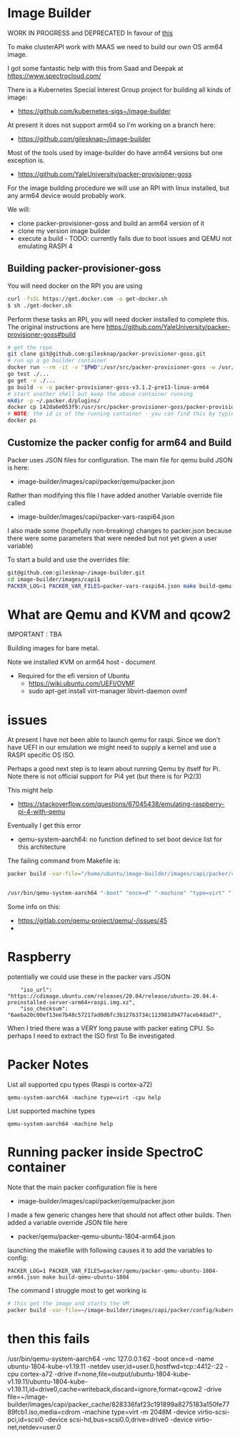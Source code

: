 # Image Builder

WORK IN PROGRESS and DEPRECATED In favour of [this](../imagebuild/README.md)

To make clusterAPI work with MAAS we need to build our own OS arm64 image.

I got some fantastic help with this from Saad and Deepak at https://www.spectrocloud.com/


There is a Kubernetes Special Interest Group project for building all kinds of image:
- https://github.com/kubernetes-sigs~/image-builder

At present it does not support arm64 so I'm working on a branch here:
- https://github.com/gilesknap~/image-builder

Most of the tools used by image-builder do have arm64 versions but one exception
is.
- https://github.com/YaleUniversity/packer-provisioner-goss

For the image building procedure we will use an RPI with linux installed,
but any arm64 device would probably work.

We will:
- clone packer-provisioner-goss and build an arm64 version of it
- clone my version image builder
- execute a build - TODO: currently fails due to boot issues and QEMU not emulating RASPI 4

## Building packer-provisioner-goss

You will need docker on the RPI you are using
```bash
curl -fsSL https://get.docker.com -o get-docker.sh
$ sh ./get-docker.sh
```

Perform these tasks an RPI, you will need docker installed to complete this.
The original instructions are here https://github.com/YaleUniversity/packer-provisioner-goss#build
```bash
# get the repo
git clone git@github.com:gilesknap/packer-provisioner-goss.git
# run up a go builder container
docker run --rm -it -v "$PWD":/usr/src/packer-provisioner-goss -w /usr/src/packer-provisioner-goss -e 'VERSION=v1.0.0' golang:1.13 bash
go test ./...
go get -v ./...
go build -v -o packer-provisioner-goss-v3.1.2-pre13-linux-arm64
# start another shell but keep the above container running
mkdir -p ~/.packer.d/plugins/
docker cp 142da6e053f9:/usr/src/packer-provisioner-goss/packer-provisioner-goss-v3.1.2-pre13-linux-arm64 ~/.packer.d/plugins/packer-provisioner-goss
# NOTE: the id is of the running container - you can find this by typing
docker ps
```

## Customize the packer config for arm64 and Build

Packer uses JSON files for configuration. The main file for qemu build JSON
is here:
- image-builder/images/capi/packer/qemu/packer.json

Rather than modifying this file I have added another Variable override file
called
- image-builder/images/capi/packer-vars-raspi64.json

I also made some (hopefully non-breaking) changes to packer.json because there
were some parameters that were needed but not yet given a user variable)

To start a build and use the overrides file:
```bash
git@github.com:gilesknap~/image-builder.git
cd image-builder/images/capi$
PACKER_LOG=1 PACKER_VAR_FILES=packer-vars-raspi64.json make build-qemu-ubuntu-2004-efi
```
# What are Qemu and KVM and qcow2

IMPORTANT : TBA

Building images for bare metal.

Note we installed KVM on arm64 host - document

- Required for the efi version of Ubuntu
  - https://wiki.ubuntu.com/UEFI/OVMF
  - sudo apt-get install virt-manager libvirt-daemon ovmf

# issues

At present I have not been able to launch qemu for raspi. Since we don't have 
UEFI in our emulation we might need to supply a kernel and use a RASPI specific
OS ISO.

Perhaps a good next step is to learn about running Qemu by itself for Pi. Note
there is not official support for Pi4 yet (but there is for Pi2/3)

This might help
- https://stackoverflow.com/questions/67045438/emulating-raspberry-pi-4-with-qemu


Eventually I get this error
- qemu-system-aarch64: no function defined to set boot device list for this architecture

The failing command from Makefile is:
```bash
packer build -var-file="/home/ubuntu/image-builder/images/capi/packer/config/kubernetes.json"  -var-file="/home/ubuntu/image-builder/images/capi/packer/config/cni.json"  -var-file="/home/ubuntu/image-builder/images/capi/packer/config/containerd.json"  -var-file="/home/ubuntu/image-builder/images/capi/packer/config/ansible-args.json"  -var-file="/home/ubuntu/image-builder/images/capi/packer/config/goss-args.json"  -var-file="/home/ubuntu/image-builder/images/capi/packer/config/common.json"  -var-file="/home/ubuntu/image-builder/images/capi/packer/config/additional_components.json"  -color=true -var-file="/home/ubuntu/image-builder/images/capi/packer/qemu/qemu-ubuntu-2004-efi.json" -var-file="/home/ubuntu/image-builder/images/capi/packer-vars-raspi64.json"  -except=flatcar packer/qemu/packer.json


/usr/bin/qemu-system-aarch64 "-boot" "once=d" "-machine" "type=virt" "-netdev" "user,id=user.0,hostfwd=tcp::2762-:22" "-m" "2048M" "-device" "virtio-scsi-pci,id=scsi0" "-device" "scsi-hd,bus=scsi0.0,drive=drive0" "-device" "virtio-net,netdev=user.0" "-name" "ubuntu-2004-kube-v1.21.10" "-drive" "if=none,file=output/ubuntu-2004-kube-v1.21.10/ubuntu-2004-kube-v1.21.10,id=drive0,cache=writeback,discard=unmap,format=qcow2" "-drive" "file=/home/ubuntu~/image-builder/images/capi/packer_cache/48e4ec4daa32571605576c5566f486133ecc271f.iso,media=cdrom" "-bios" "OVMF.fd" "-vnc" "127.0.0.1:41"
```

Some info on this:
- https://gitlab.com/qemu-project/qemu/-/issues/45
- 

# Raspberry
potentially we could use these in the packer vars JSON
```
    "iso_url": "https://cdimage.ubuntu.com/releases/20.04/release/ubuntu-20.04.4-preinstalled-server-arm64+raspi.img.xz",
    "iso_checksum": "6aeba20c00ef13ee7b48c57217ad0d6fc3b127b3734c113981d9477aceb4dad7",
```
When I tried there was a VERY long pause with packer eating CPU.
So perhaps I need to extract the ISO first
To Be investigated


# Packer Notes

List all supported cpu types (Raspi is cortex-a72)
```
qemu-system-aarch64 -machine type=virt -cpu help
```

List supported machine types
```
qemu-system-aarch64 -machine help
```


# Running packer inside SpectroC container


Note that the main packer configuration file is here 
- image-builder/images/capi/packer/qemu/packer.json

I made a few generic changes here that should not affect other builds. Then
added a variable override JSON file here
 - packer/qemu/packer-qemu-ubuntu-1804-arm64.json

launching the makefile with following causes it to add the variables to config:
```
PACKER_LOG=1 PACKER_VAR_FILES=packer/qemu/packer-qemu-ubuntu-1804-arm64.json make build-qemu-ubuntu-1804
```

The command I struggle most to get working is 
```bash
# this get the image and starts the VM
packer build -var-file=~/image-builder/images/capi/packer/config/kubernetes.json  -var-file=~/image-builder/images/capi/packer/config/cni.json  -var-file=~/image-builder/images/capi/packer/config/containerd.json  -var-file=~/image-builder/images/capi/packer/config/ansible-args.json  -var-file=~/image-builder/images/capi/packer/config/goss-args.json  -var-file=~/image-builder/images/capi/packer/config/common.json  -var-file=~/image-builder/images/capi/packer/config/additional_components.json  -color=true -var-file=~/image-builder/images/capi/packer/qemu/qemu-ubuntu-1804.json -var-file=~/image-builder/images/capi/packer/qemu/packer-qemu-ubuntu-1804-arm64.json  -except=flatcar packer/qemu/packer.json
```

# then this fails 
/usr/bin/qemu-system-aarch64 -vnc 127.0.0.1:62 -boot once=d -name ubuntu-1804-kube-v1.19.11 -netdev user,id=user.0,hostfwd=tcp::4412-:22 -cpu cortex-a72 -drive if=none,file=output/ubuntu-1804-kube-v1.19.11/ubuntu-1804-kube-v1.19.11,id=drive0,cache=writeback,discard=ignore,format=qcow2 -drive file=~/image-builder/images/capi/packer_cache/828336faf23c191899a8275183a150fe7789fcb1.iso,media=cdrom -machine type=virt -m 2048M -device virtio-scsi-pci,id=scsi0 -device scsi-hd,bus=scsi0.0,drive=drive0 -device virtio-net,netdev=user.0
```